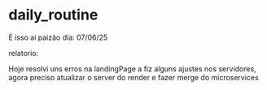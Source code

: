 # daily_routine
É isso ai paizão dia: 07/06/25

relatorio:

Hoje resolvi uns erros na landingPage a fiz alguns ajustes nos servidores, agora preciso atualizar o server do render e fazer merge do microservices

